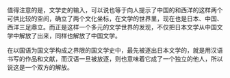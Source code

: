 值得注意的是，文学史的输入，可以说也等于向人提示了中国的和西洋的这样两个可供比较的空间，确立了两个文化坐标，在文学的世界里，现在也是日本、中国、西洋三足鼎立。而正是这样一个多元的文学世界的发现，不仅把日本文学从中国文学中解放了出来，同样也解放了中国文学。




在以国语为国文学构成之界限的国文学史中，最先被逐出日本文学的，就是用汉语书写的作品和文献，而汉语一旦被放逐，则也意味着它成了一个独立的他人，所以说这是一个双方的解放。